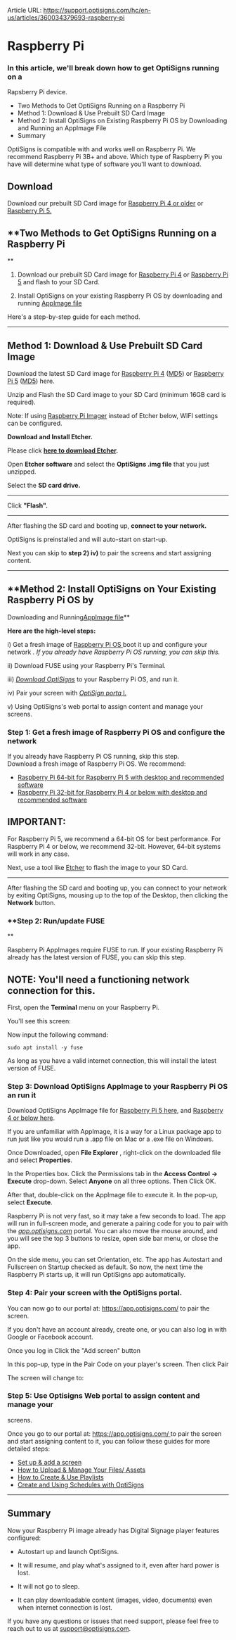 Article URL: https://support.optisigns.com/hc/en-us/articles/360034379693-raspberry-pi

# Raspberry Pi

### In this article, we'll break down how to get OptiSigns running on a
Rapsberry Pi device.

  * Two Methods to Get OptiSigns Running on a Raspberry Pi
  * Method 1: Download & Use Prebuilt SD Card Image
  * Method 2: Install OptiSigns on Existing Raspberry Pi OS by Downloading and Running an AppImage File
  * Summary

OptiSigns is compatible with and works well on Raspberry Pi. We recommend
Raspberry Pi 3B+ and above. Which type of Raspberry Pi you have will determine
what type of software you'll want to download.

**Download**  
---  
Download our prebuilt SD Card image for [Raspberry Pi 4 or
older](https://links.optisigns.com/rpi-image) or [Raspberry Pi
5.](https://links.optisigns.com/rpi5-image)  
  
## **Two Methods to Get OptiSigns Running on a Raspberry Pi  
**

1) Download our prebuilt SD Card image for [Raspberry Pi
4](https://links.optisigns.com/rpi-image) or [Raspberry Pi
5](https://links.optisigns.com/rpi5-image) and flash to your SD Card.

2) Install OptiSigns on your existing Raspberry Pi OS by downloading and
running [AppImage file](https://links.optisigns.com/rpi)

Here's a step-by-step guide for each method.

* * *

## **Method 1: Download & Use Prebuilt SD Card Image**

Download the latest SD Card image for [Raspberry Pi
4](https://links.optisigns.com/rpi-image)
([MD5](https://download.optisignsapp.com/RPi/player-2435240-rpi4.zip.md5)) or
[Raspberry Pi 5](https://links.optisigns.com/rpi5-image)
([MD5](https://download.optisignsapp.com/RPi/player-2435240-rpi5.zip.md5))
here.

Unzip and Flash the SD Card image to your SD Card (minimum 16GB card is
required).

Note: If using [Raspberry Pi Imager](https://www.raspberrypi.com/software/)
instead of Etcher below, WIFI settings can be configured.

**Download and Install Etcher.**

Please click **[here to download Etcher](https://www.balena.io/etcher/).**

Open **Etcher software** and select the **OptiSigns .img file** that you just
unzipped.

Select the **SD card drive.**

****

Click **"Flash".**

****

After flashing the SD card and booting up, **connect to your network.**

OptiSigns is preinstalled and will auto-start on start-up.

Next you can skip to **step 2) iv)** to pair the screens and start assigning
content.

* * *

## **Method 2: Install OptiSigns on Your Existing Raspberry Pi OS by
Downloading and Running[AppImage file](https://links.optisigns.com/rpi)**

**Here are the high-level steps:**

i) Get a fresh image of [Raspberry Pi OS
](https://www.raspberrypi.org/downloads/raspberry-pi-os/)boot it up and
configure your network _. If you already have Raspberry Pi OS running, you can
skip this._

ii) Download FUSE using your Raspberry Pi's Terminal.

iii) [_Download OptiSigns_](https://links.optisigns.com/rpi) to your Raspberry
Pi OS, and run it.

iv) Pair your screen with [_OptiSign porta_ l.](https://app.optisigns.com/)

v) Using OptiSigns's web portal to assign content and manage your screens.

### **Step 1: Get a fresh image of Raspberry Pi OS and configure the network**

If you already have Raspberry Pi OS running, skip this step.  
Download a fresh image of Raspberry Pi OS. We recommend:

  * [Raspberry Pi 64-bit for Raspberry Pi 5 with desktop and recommended software](https://downloads.raspberrypi.com/raspios_full_arm64/images/raspios_full_arm64-2024-07-04/2024-07-04-raspios-bookworm-arm64-full.img.xz)
  * [Raspberry Pi 32-bit for Raspberry Pi 4 or below with desktop and recommended software](https://downloads.raspberrypi.com/raspios_full_armhf/images/raspios_full_armhf-2024-07-04/2024-07-04-raspios-bookworm-armhf-full.img.xz)

**IMPORTANT:**  
---  
For Raspberry Pi 5, we recommend a 64-bit OS for best performance. For
Raspberry Pi 4 or below, we recommend 32-bit. However, 64-bit systems will
work in any case.  
  
Next, use a tool like [Etcher](https://www.balena.io/etcher/) to flash the
image to your SD Card.

****

After flashing the SD card and booting up, you can connect to your network by
exiting OptiSigns, mousing up to the top of the Desktop, then clicking the
**Network** button.

### **Step 2: Run/update FUSE  
**

Raspberry Pi AppImages require FUSE to run. If your existing Raspberry Pi
already has the latest version of FUSE, you can skip this step.

**NOTE:** You'll need a functioning network connection for this.  
---  
  
First, open the **Terminal** menu on your Raspberry Pi.

You'll see this screen:

Now input the following command:

    
    
    sudo apt install -y fuse  
    

As long as you have a valid internet connection, this will install the latest
version of FUSE.

### **Step 3: Download OptiSigns AppImage to your Raspberry Pi OS an run it**

Download OptiSigns AppImage file for [Raspberry Pi 5
here](https://links.optisigns.com/arm64), and [Raspberry 4 or below
here](https://optisigns.page.link/rpi).

If you are unfamiliar with AppImage, it is a way for a Linux package app to
run just like you would run a .app file on Mac or a .exe file on Windows.

Once Downloaded, open **File Explorer** , right-click on the downloaded file
and select **Properties**.

In the Properties box. Click the Permissions tab in the **Access Control**
**→** **Execute** drop-down. Select **Anyone** on all three options. Then
Click OK.

After that, double-click on the AppImage file to execute it. In the pop-up,
select **Execute**.

  
Raspberry Pi is not very fast, so it may take a few seconds to load. The app
will run in full-screen mode, and generate a pairing code for you to pair with
the [_app.optisigns.com_](http://app.optisigns.com/) portal. You can also move
the mouse around, and you will see the top 3 buttons to resize, open side bar
menu, or close the app.

On the side menu, you can set Orientation, etc. The app has Autostart and
Fullscreen on Startup checked as default. So now, the next time the Raspberry
Pi starts up, it will run OptiSigns app automatically.  
  

### **Step 4: Pair your screen with the OptiSigns portal.**

You can now go to our portal at: <https://app.optisigns.com/> to pair the
screen.

If you don't have an account already, create one, or you can also log in with
Google or Facebook account.

Once you log in Click the "Add screen" button

In this pop-up, type in the Pair Code on your player's screen. Then click Pair

The screen will change to:

### Step 5: Use Optisigns Web portal to assign content and manage your
screens.

Once you go to our portal at: [https://app.optisigns.com/
](https://app.optisigns.com/)to pair the screen and start assigning content to
it, you can follow these guides for more detailed steps:

  * [Set up & add a screen](https://support.optisigns.com/hc/en-us/articles/360016374813)
  * [How to Upload & Manage Your Files/ Assets](https://support.optisigns.com/hc/en-us/articles/360016247974)
  * [How to Create & Use Playlists](https://support.optisigns.com/hc/en-us/articles/28295104605843)
  * [Create and Using Schedules with OptiSigns](https://support.optisigns.com/hc/en-us/articles/360016981853)

* * *

## **Summary**

Now your Raspberry Pi image already has Digital Signage player features
configured:

  * Autostart up and launch OptiSigns.

  * It will resume, and play what's assigned to it, even after hard power is lost.

  * It will not go to sleep.

  * It can play downloadable content (images, video, documents) even when internet connection is lost.

If you have any questions or issues that need support, please feel free to
reach out to us at [support@optisigns.com](mailto:support@optisigns.com).

